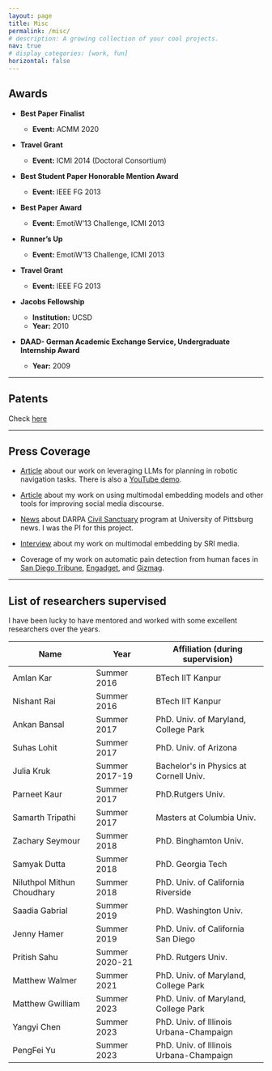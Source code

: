 ```yaml
---
layout: page
title: Misc
permalink: /misc/
# description: A growing collection of your cool projects.
nav: true
# display_categories: [work, fun]
horizontal: false
---
```


## Awards

- **Best Paper Finalist**
  - **Event:** ACMM 2020

- **Travel Grant**
  - **Event:** ICMI 2014 (Doctoral Consortium)

- **Best Student Paper Honorable Mention Award**
  - **Event:** IEEE FG 2013

- **Best Paper Award**
  - **Event:** EmotiW’13 Challenge, ICMI 2013

- **Runner’s Up**
  - **Event:** EmotiW’13 Challenge, ICMI 2013

- **Travel Grant**
  - **Event:** IEEE FG 2013

- **Jacobs Fellowship**
  - **Institution:** UCSD
  - **Year:** 2010

- **DAAD- German Academic Exchange Service, Undergraduate Internship Award**
  - **Year:** 2009

---

## Patents
Check [here](/patents)

---

## Press Coverage

- [Article](https://www.sri.com/ics/computer-vision/saynav-grounding-large-language-models-for-dynamic-planning-to-navigation-in-new-environments/) about our work on leveraging LLMs for planning in robotic navigation tasks. There is also a [YouTube demo](https://www.youtube.com/watch?v=_8ZnfniHGxk).

- [Article](https://www.sri.com/ics/computer-vision/karan-sikka-is-helping-create-tools-to-improve-media-discourse/) about my work on using multimodal embedding models and other tools for improving social media discourse.

- [News](https://www.cs.pitt.edu/news/dr-malihe-alikhani-and-collaborators-awarded-darpa-grant) about DARPA [Civil Sanctuary](https://www.darpa.mil/program/civil-sanctuary) program at University of Pittsburg news. I was the PI for this project.

- [Interview](https://www.youtube.com/watch?v=YPrXavrlqzs&t=364s&ab_channel=SRIInternational) about my work on multimodal embedding by SRI media.

- Coverage of my work on automatic pain detection from human faces in [San Diego Tribune](https://www.sandiegouniontribune.com/business/biotech/sdut-children-pain-huang-bartlett-2015may31-story.html), [Engadget](https://www.engadget.com/2015-06-04-computer-vision-pain-detection.html?utm_source=Feed_Classic_Full&utm_medium=feed&utm_campaign=Engadget&%3Fncid=rss_full), and [Gizmag](https://newatlas.com/software-children-pain-levels/37842/).

---

## List of researchers supervised
I have been lucky to have mentored and worked with some excellent researchers over the years.

| Name                   | Year     | Affiliation (during supervision)                   |
|------------------------|----------|------------------------------------------|
| Amlan Kar           | Summer 2016 | BTech IIT Kanpur                     |
| Nishant Rai           | Summer 2016 | BTech IIT Kanpur                     |
| Ankan Bansal           | Summer 2017 | PhD. Univ. of Maryland, College Park                     |
| Suhas Lohit            | Summer 2017 | PhD. Univ. of Arizona    |
| Julia Kruk             | Summer 2017-19 | Bachelor's in Physics at Cornell Univ. |
| Parneet Kaur           | Summer 2017 | PhD.Rutgers Univ.       |
| Samarth Tripathi       | Summer 2017 | Masters at Columbia Univ.           |
| Zachary Seymour        | Summer 2018 | PhD. Binghamton Univ.               |
| Samyak Dutta           | Summer 2018 | PhD. Georgia Tech                        |
| Niluthpol Mithun Choudhary | Summer 2018 | PhD. Univ. of California Riverside |
| Saadia Gabrial         | Summer 2019 | PhD. Washington Univ.               |
| Jenny Hamer            | Summer 2019 | PhD. Univ. of California San Diego                                |
| Pritish Sahu           | Summer 2020-21 | PhD. Rutgers Univ.                |
| Matthew Walmer         | Summer 2021 | PhD. Univ. of Maryland, College Park|
| Matthew Gwilliam       | Summer 2023 | PhD. Univ. of Maryland, College Park|
| Yangyi Chen            | Summer 2023 | PhD. Univ. of Illinois Urbana-Champaign                     |
| PengFei Yu             | Summer 2023 | PhD. Univ. of Illinois Urbana-Champaign                     |






